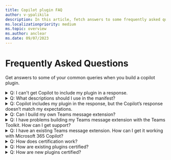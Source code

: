```yaml
---
title: Copilot plugin FAQ
author: v-ypalikila
description: In this article, fetch answers to some frequently asked questions while building a copilot plugin.
ms.localizationpriority: medium
ms.topic: overview
ms.author: anclear
ms.date: 09/07/2023
---
```


# Frequently Asked Questions 

Get answers to some of your common queries when you build a copilot plugin.

<details>

<summary>Q: I can't get Copilot to include my plugin in a response.</summary> 

A: Ensure that you have a descriptive Teams manifest file, as this is used to determine plugin matching in response to a user prompt. Additionally, ensure that you have sideloaded the app package to Outlook and interacted with the app, including authenticating. 

If that still doesn’t work, use the thumbs down indicator on the reply from copilot and prefix your reply with [MessageExtension]. 

</details>

<details>

<summary> Q: What descriptions should I use in the manifest? </summary>

Here are descriptions that work for NPM Finder. 

```json
 "name": { 

        "short": "NPM Finder", 

        "full": "Nuget Package Manager Finder" 

    }, 

    "description": { 

        "short": "Returns information about available NPM packages", 

        "full": "The Nuget Package Manager (NPM) Finder application provides information (such as title and description) about Nuget packages available in the global NPM catalog." 

    }, 

… 

            "commands": [ 

                { 

                    "id": "searchQuery", 

                    "context": [ 

                        "compose", 

                        "commandBox" 

                    ], 

                    "description": "Searches the global NPM catalog for available packages", 

                    "title": "Search", 

                    "type": "query", 

                    "parameters": [ 

                        { 

                            "name": "searchQuery", 

                            "title": "Search Query", 

                            "description": "A package name or description of capability to search", 

                            "inputType": "text" 

                        } 

                    ] 

```

</details> 

<details>

<summary> Q: Copilot includes my plugin in the response, but the Copilot’s response doesn’t match my expectations.</summary>

Use the thumbs down indicator on the reply from copilot and prefix your reply with [MessageExtension].

</details> 

<details>

<summary> Q: Can I build my own Teams message extension? </summary>

Yes – just make sure that you have a descriptive application manifest and have sideloaded the application to Outlook and interacted with the app, including authentication. 
</details>

<details>

<summary> Q: I have problems building my Teams message extension with the Teams Toolkit. How can I get support? </summary>

Reach out to Pierce Boggan, John Miller, and Abram Jackson over email. 

</details>

<details>

<summary> Q: I have an existing Teams message extension. How can I get it working with Microsoft 365 Copilot? </summary>

1. Register the Microsoft365Extensions bot channel in Azure Bot Service.
1. Sideload the application to Outlook. 

</details>


<details>

<summary> Q: How does certification work?</summary>

The plugin developer will opt into the App Compliance flow in Partner Center after publishing their plugin.  If the developer hasn't previously completed Publisher Verification, they'll be prompted to do so prior to starting the Microsoft 365 Certification process.  Their next step on the compliance journey is to complete Publisher Attestation, which collects self-attested information about their plugin, company, and operations.  This information is published on a publicly facing MSDocs page for their customers to view.  The developer will then start the Microsoft 365 Certification process by uploading some initial documents to help scope the assessment to their plugin and operating environment.  Based on the scope, the developer will then be required to provide evidence for specific controls related to application security, operational security, and data handling/privacy.  Developers that build on Azure can also opt to leverage the App Compliance Automation Tool (ACAT).  This tool will automatically scan their environment and produce evidence for several controls, reducing the amount of manual work required of the developer. More detailed instructions to achieve Microsoft 365 Certification can be found in this video.

</details>


<details>

<summary> Q: How are existing plugins certified?</summary>

A: After successfully passing the proactive validating pass, existing MEs that haven't already been certified will be encouraged to certify their plugin. This will be done through the email sent to developers confirming their existing ME has been validated.
</details>

<details>

<summary> Q: How are new plugins certified?</summary>
A: New plugins created will be encouraged to certify their plugin after successfully completing validation.
</details>

